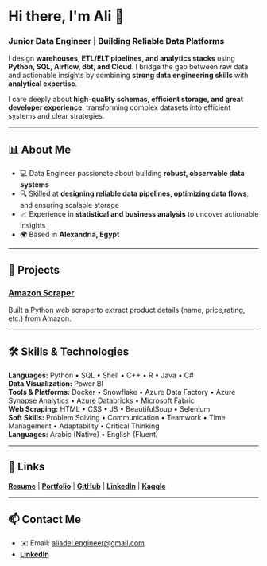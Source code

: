 # Hi there, I'm Ali 👋
### Junior Data Engineer | Building Reliable Data Platforms

I design **warehouses, ETL/ELT pipelines, and analytics stacks** using **Python, SQL, Airflow, dbt, and Cloud**. I bridge the gap between raw data and actionable insights by combining **strong data engineering skills** with **analytical expertise**.

I care deeply about **high-quality schemas, efficient storage, and great developer experience**, transforming complex datasets into efficient systems and clear strategies.

---

## 📊 About Me
- 💻 Data Engineer passionate about building **robust, observable data systems**  
- 🔍 Skilled at **designing reliable data pipelines, optimizing data flows**, and ensuring scalable storage  
- 📈 Experience in **statistical and business analysis** to uncover actionable insights  
- 🌍 Based in **Alexandria, Egypt**

---
## 🚀 Projects

### [Amazon Scraper](https://github.com/aliadel01/Amazon-Product-Scraper.git)
Built a Python web scraperto extract product details (name, price,rating, etc.) from
Amazon.

---

## 🛠 Skills & Technologies

**Languages:** Python • SQL • Shell • C++ • R • Java • C#  
**Data Visualization:** Power BI  
**Tools & Platforms:** Docker • Snowflake • Azure Data Factory • Azure Synapse Analytics • Azure Databricks • Microsoft Fabric  
**Web Scraping:** HTML • CSS • JS • BeautifulSoup • Selenium  
**Soft Skills:** Problem Solving • Communication • Teamwork • Time Management • Adaptability • Critical Thinking  
**Languages:** Arabic (Native) • English (Fluent)

---

## 🚀 Links
**[Resume](https://drive.google.com/file/d/1lgcOAnXMULWHmk0hSmoPj6m9LpSg4Hdx/view)** | 
**[Portfolio](https://ali-adel.netlify.app/)** | **[GitHub](https://github.com/aliadel01)** | **[LinkedIn](www.linkedin.com/in/aliadel01)** | **[Kaggle](https://www.kaggle.com/aliadel01)**  

---

## 📫 Contact Me

- ✉️ Email: aliadel.engineer@gmail.com  
- **[LinkedIn](www.linkedin.com/in/aliadel01)**



